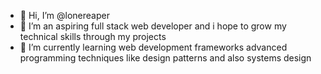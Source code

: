 - 👋 Hi, I’m @lonereaper
- 👀 I’m an aspiring full stack web developer and i hope to grow my technical skills through my projects
- 🌱 I’m currently learning web development frameworks advanced programming techniques like design patterns and also systems design 

<!---
lonereaper/lonereaper is a ✨ special ✨ repository because its `README.md` (this file) appears on your GitHub profile.
You can click the Preview link to take a look at your changes.
--->
